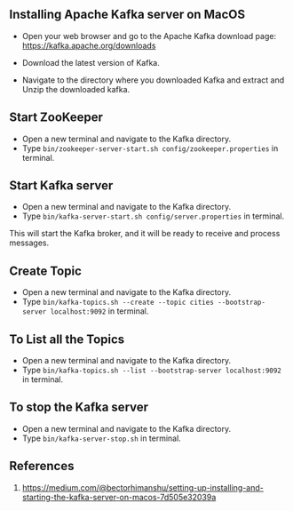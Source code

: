 Installing Apache Kafka server on MacOS
---------------------------------------
+ Open your web browser and go to the Apache Kafka download page: https://kafka.apache.org/downloads

+ Download the latest version of Kafka.

+ Navigate to the directory where you downloaded Kafka and extract and Unzip the downloaded kafka.


## Start ZooKeeper
+ Open a new terminal and navigate to the Kafka directory.
+ Type `bin/zookeeper-server-start.sh config/zookeeper.properties` in terminal.


## Start Kafka server
+ Open a new terminal and navigate to the Kafka directory.
+ Type `bin/kafka-server-start.sh config/server.properties` in terminal.

This will start the Kafka broker, and it will be ready to receive and process messages.

## Create Topic
+ Open a new terminal and navigate to the Kafka directory.
+ Type `bin/kafka-topics.sh --create --topic cities --bootstrap-server localhost:9092` in terminal.

## To List all the Topics
+ Open a new terminal and navigate to the Kafka directory.
+ Type `bin/kafka-topics.sh --list --bootstrap-server localhost:9092` in terminal.

## To stop the Kafka server
+ Open a new terminal and navigate to the Kafka directory.
+ Type `bin/kafka-server-stop.sh` in terminal.



References
----------

1. https://medium.com/@bectorhimanshu/setting-up-installing-and-starting-the-kafka-server-on-macos-7d505e32039a
